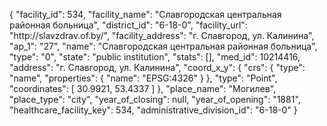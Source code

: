 {
    "facility_id": 534,
    "facility_name": "Славгородская центральная районная больница",
    "district_id": "6-18-0",
    "facility_url": "http:\/\/slavzdrav.of.by\/",
    "facility_address": "г. Славгород, ул. Калинина",
    "ap_1": "27",
    "name": "Славгородская центральная районная больница",
    "type": "0",
    "state": "public institution",
    "stats": [],
    "med_id": 10214416,
    "address": "г. Славгород, ул. Калинина",
    "coord_x_y": {
        "crs": {
            "type": "name",
            "properties": {
                "name": "EPSG:4326"
            }
        },
        "type": "Point",
        "coordinates": [
            30.9921,
            53.4337
        ]
    },
    "place_name": "Могилев",
    "place_type": "city",
    "year_of_closing": null,
    "year_of_opening": "1881",
    "healthcare_facility_key": 534,
    "administrative_division_id": "6-18-0"
}
